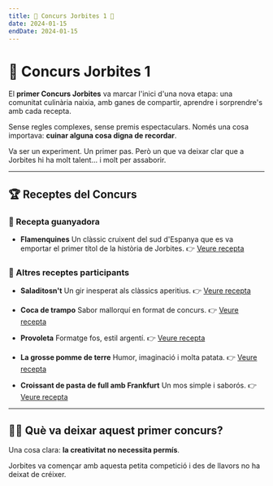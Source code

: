 ```yaml
---
title: 🥑 Concurs Jorbites 1 🥑
date: 2024-01-15
endDate: 2024-01-15
---
```


# 🥑 Concurs Jorbites 1

El **primer Concurs Jorbites** va marcar l'inici d'una nova etapa: una comunitat culinària naixia, amb ganes de compartir, aprendre i sorprendre's amb cada recepta.

Sense regles complexes, sense premis espectaculars. Només una cosa importava: **cuinar alguna cosa digna de recordar**.

Va ser un experiment. Un primer pas. Però un que va deixar clar que a Jorbites hi ha molt talent... i molt per assaborir.

---

## 🏆 Receptes del Concurs

### 🥇 Recepta guanyadora

- **Flamenquines**
  Un clàssic cruixent del sud d'Espanya que es va emportar el primer títol de la història de Jorbites.
  👉 [Veure recepta](https://jorbites.com/recipes/66b68f9ff77f24892d55c1e3)

### 🍴 Altres receptes participants

- **Saladitosn't**
  Un gir inesperat als clàssics aperitius.
  👉 [Veure recepta](https://jorbites.com/recipes/66b646f599e383307489febb)

- **Coca de trampo**
  Sabor mallorquí en format de concurs.
  👉 [Veure recepta](https://jorbites.com/recipes/66b68e7cf77f24892d55c1e0)

- **Provoleta**
  Formatge fos, estil argentí.
  👉 [Veure recepta](https://jorbites.com/recipes/66b68f82f77f24892d55c1e2)

- **La grosse pomme de terre**
  Humor, imaginació i molta patata.
  👉 [Veure recepta](https://jorbites.com/recipes/66b691130bb6ac9a8f4854e2)

- **Croissant de pasta de full amb Frankfurt**
  Un mos simple i saborós.
  👉 [Veure recepta](https://jorbites.com/recipes/66b6935253359bc0a19af026)

---

## 🧑‍🍳 Què va deixar aquest primer concurs?

Una cosa clara: **la creativitat no necessita permís**.

Jorbites va començar amb aquesta petita competició i des de llavors no ha deixat de créixer.
